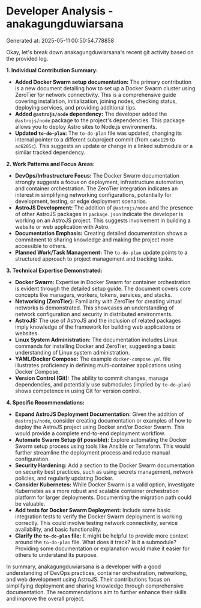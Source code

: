 # Developer Analysis - anakagungduwiarsana
Generated at: 2025-05-11 00:50:54.778858

Okay, let's break down anakagungduwiarsana's recent git activity based on the provided log.

**1. Individual Contribution Summary:**

*   **Added Docker Swarm setup documentation:** The primary contribution is a new document detailing how to set up a Docker Swarm cluster using ZeroTier for network connectivity.  This is a comprehensive guide covering installation, initialization, joining nodes, checking status, deploying services, and providing additional tips.
*   **Added `@astrojs/node` dependency:** The developer added the `@astrojs/node` package to the project's dependencies. This package allows you to deploy Astro sites to Node.js environments.
*   **Updated `to-do-plan`:** The `to-do-plan` file was updated, changing its internal pointer to a different subproject commit (from `ca6e129` to `ac6205c`). This suggests an update or change in a linked submodule or a similar tracked dependency.

**2. Work Patterns and Focus Areas:**

*   **DevOps/Infrastructure Focus:** The Docker Swarm documentation strongly suggests a focus on deployment, infrastructure automation, and container orchestration. The ZeroTier integration indicates an interest in simplifying networking configurations, potentially for development, testing, or edge deployment scenarios.
*   **AstroJS Development:**  The addition of `@astrojs/node` and the presence of other AstroJS packages in `package.json` indicate the developer is working on an AstroJS project.  This suggests involvement in building a website or web application with Astro.
*   **Documentation Emphasis:** Creating detailed documentation shows a commitment to sharing knowledge and making the project more accessible to others.
*   **Planned Work/Task Management:**  The `to-do-plan` update points to a structured approach to project management and tracking tasks.

**3. Technical Expertise Demonstrated:**

*   **Docker Swarm:**  Expertise in Docker Swarm for container orchestration is evident through the detailed setup guide.  The document covers core concepts like managers, workers, tokens, services, and stacks.
*   **Networking (ZeroTier):**  Familiarity with ZeroTier for creating virtual networks is demonstrated. This showcases an understanding of network configuration and security in distributed environments.
*   **AstroJS:** The use of AstroJS and the inclusion of related packages imply knowledge of the framework for building web applications or websites.
*   **Linux System Administration:** The documentation includes Linux commands for installing Docker and ZeroTier, suggesting a basic understanding of Linux system administration.
*   **YAML/Docker Compose:** The example `docker-compose.yml` file illustrates proficiency in defining multi-container applications using Docker Compose.
*   **Version Control (Git):** The ability to commit changes, manage dependencies, and potentially use submodules (implied by `to-do-plan`) shows competence in using Git for version control.

**4. Specific Recommendations:**

*   **Expand AstroJS Deployment Documentation:** Given the addition of `@astrojs/node`, consider creating documentation or examples of how to deploy the AstroJS project using Docker and/or Docker Swarm.  This would provide a complete end-to-end deployment workflow.
*   **Automate Swarm Setup (if possible):**  Explore automating the Docker Swarm setup process using tools like Ansible or Terraform.  This would further streamline the deployment process and reduce manual configuration.
*   **Security Hardening:**  Add a section to the Docker Swarm documentation on security best practices, such as using secrets management, network policies, and regularly updating Docker.
*   **Consider Kubernetes:** While Docker Swarm is a valid option, investigate Kubernetes as a more robust and scalable container orchestration platform for larger deployments.  Documenting the migration path could be valuable.
*   **Add tests for Docker Swarm Deployment:** Include some basic integration tests to verify the Docker Swarm deployment is working correctly. This could involve testing network connectivity, service availability, and basic functionality.
*   **Clarify the `to-do-plan` file:** It might be helpful to provide more context around the `to-do-plan` file. What does it track? Is it a submodule? Providing some documentation or explanation would make it easier for others to understand its purpose.

In summary, anakagungduwiarsana is a developer with a good understanding of DevOps practices, container orchestration, networking, and web development using AstroJS. Their contributions focus on simplifying deployment and sharing knowledge through comprehensive documentation. The recommendations aim to further enhance their skills and improve the overall project.

